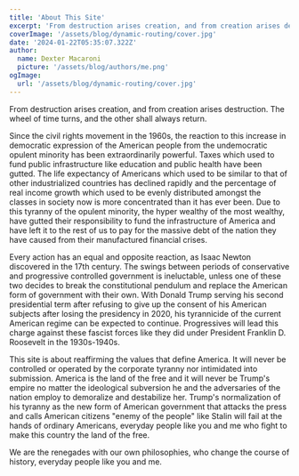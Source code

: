 ```yaml
---
title: 'About This Site'
excerpt: 'From destruction arises creation, and from creation arises destruction. The wheel of time turns, and the other shall always return.'
coverImage: '/assets/blog/dynamic-routing/cover.jpg'
date: '2024-01-22T05:35:07.322Z'
author:
  name: Dexter Macaroni
  picture: '/assets/blog/authors/me.png'
ogImage:
  url: '/assets/blog/dynamic-routing/cover.jpg'
---
```


From destruction arises creation, and from creation arises destruction. The wheel of time turns, and the other shall always return.

Since the civil rights movement in the 1960s, the reaction to this increase in democratic expression of the American people from the undemocratic opulent minority has been extraordinarily powerful. Taxes which used to fund public infrastructure like education and public health have been gutted. The life expectancy of Americans which used to be similar to that of other industrialized countries has declined rapidly and the percentage of real income growth which used to be evenly distributed amongst the classes in society now is more concentrated than it has ever been. Due to this tyranny of the opulent minority, the hyper wealthy of the most wealthy, have gutted their responsibility to fund the infrastructure of America and have left it to the rest of us to pay for the massive debt of the nation they have caused from their manufactured financial crises.

Every action has an equal and opposite reaction, as Isaac Newton discovered in the 17th century. The swings between periods of conservative and progressive controlled government is ineluctable, unless one of these two decides to break the constitutional pendulum and replace the American form of government with their own. With Donald Trump serving his second presidential term after refusing to give up the consent of his American subjects after losing the presidency in 2020, his tyrannicide of the current American regime can be expected to continue. Progressives will lead this charge against these fascist forces like they did under President Franklin D. Roosevelt in the 1930s-1940s.

This site is about reaffirming the values that define America. It will never be controlled or operated by the corporate tyranny nor intimidated into submission. America is the land of the free and it will never be Trump's empire no matter the ideological subversion he and the adversaries of the nation employ to demoralize and destabilize her. Trump's normalization of his tyranny as the new form of American government that attacks the press and calls American citizens "enemy of the people" like Stalin will fail at the hands of ordinary Americans, everyday people like you and me who fight to make this country the land of the free.

We are the renegades with our own philosophies, who change the course of history, everyday people like you and me.
